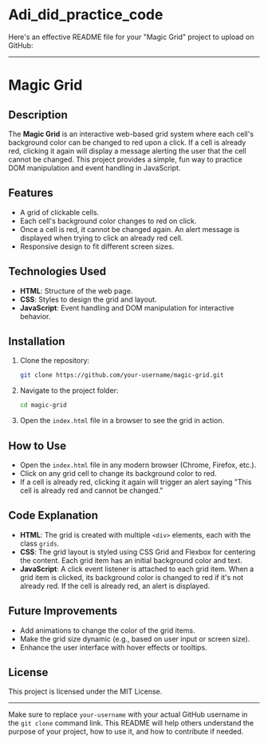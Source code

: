 # Adi_did_practice_code
Here's an effective README file for your "Magic Grid" project to upload on GitHub:

---

# Magic Grid

## Description

The **Magic Grid** is an interactive web-based grid system where each cell's background color can be changed to red upon a click. If a cell is already red, clicking it again will display a message alerting the user that the cell cannot be changed. This project provides a simple, fun way to practice DOM manipulation and event handling in JavaScript.

## Features

- A grid of clickable cells.
- Each cell's background color changes to red on click.
- Once a cell is red, it cannot be changed again. An alert message is displayed when trying to click an already red cell.
- Responsive design to fit different screen sizes.

## Technologies Used

- **HTML**: Structure of the web page.
- **CSS**: Styles to design the grid and layout.
- **JavaScript**: Event handling and DOM manipulation for interactive behavior.

## Installation

1. Clone the repository:
   ```bash
   git clone https://github.com/your-username/magic-grid.git
   ```

2. Navigate to the project folder:
   ```bash
   cd magic-grid
   ```

3. Open the `index.html` file in a browser to see the grid in action.

## How to Use

- Open the `index.html` file in any modern browser (Chrome, Firefox, etc.).
- Click on any grid cell to change its background color to red.
- If a cell is already red, clicking it again will trigger an alert saying "This cell is already red and cannot be changed."

## Code Explanation

- **HTML**: The grid is created with multiple `<div>` elements, each with the class `grids`.
- **CSS**: The grid layout is styled using CSS Grid and Flexbox for centering the content. Each grid item has an initial background color and text.
- **JavaScript**: A click event listener is attached to each grid item. When a grid item is clicked, its background color is changed to red if it's not already red. If the cell is already red, an alert is displayed.

## Future Improvements

- Add animations to change the color of the grid items.
- Make the grid size dynamic (e.g., based on user input or screen size).
- Enhance the user interface with hover effects or tooltips.

## License

This project is licensed under the MIT License.

---

Make sure to replace `your-username` with your actual GitHub username in the `git clone` command link. This README will help others understand the purpose of your project, how to use it, and how to contribute if needed.
